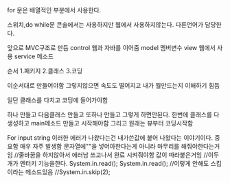 for 문은 배열적인 부분에서 사용한다.

스위치,do while문
콘솔에서는 사용하지만 웹에서 사용하지않는다.
다른언어가 담당한다.

앞으로 MVC구조로 만듬
control 웹과 자바를 이어줌
model 멤버변수
view 웹에서 사용
service 메소드

순서 
1.패키지
2.클래스
3.코딩

이순서대로 만들어야함
그렇지않으면 속도도 떨어지고 내가 뭘만드는지 이해하기 힘듬

일단 클래스를 다치고 코딩에 들어가야함

하나 만들고 다음클래스 만들고 또하나 만들고 그렇게 하면안된다. 
한번에 클래스를 다 생성하고 main메소드 만들고 시작해야함 그리고 원래는 뷰부터 코딩시작함

For input string 이러한 에러가 나왔다는건 내가쓴값에 붙어 나왔다는 이야기이다. 
중요함 매우 자주 발생함
문자열에""을 넣어아한다는게 아니라 마무리를 해줘야한다는거임
//줄바꿈을 하지않아서 에러남  쓰고나서 완료 시켜줘야함
값이 따라붙은거임
//이두개가 엔터키 기능을한다.
			System.in.read();
			System.in.read();
			//이렇게 안해도 스킵이라는 메소드있음
			//System.in.skip(2);



